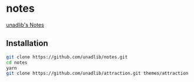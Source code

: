 # notes

<a href="https://unadlib.github.io/" target="_blank">unadlib's Notes</a>

## Installation

```bash
git clone https://github.com/unadlib/notes.git
cd notes
yarn
git clone https://github.com/unadlib/attraction.git themes/attraction

```
